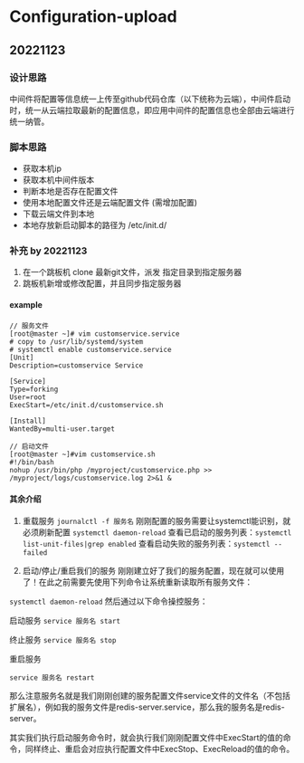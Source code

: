 # Configuration-upload

## 20221123


### 设计思路 
  
  中间件将配置等信息统一上传至github代码仓库（以下统称为云端），中间件启动时，统一从云端拉取最新的配置信息，即应用中间件的配置信息也全部由云端进行统一纳管。
  
### 脚本思路

- 获取本机ip
- 获取本机中间件版本
- 判断本地是否存在配置文件
- 使用本地配置文件还是云端配置文件   (需增加配置)
- 下载云端文件到本地
- 本地存放新启动脚本的路径为 /etc/init.d/


### 补充  by 20221123
  1. 在一个跳板机 clone 最新git文件，派发 指定目录到指定服务器
  2. 跳板机新增或修改配置，并且同步指定服务器


#### example
```
// 服务文件 
[root@master ~]# vim customservice.service
# copy to /usr/lib/systemd/system
# systemctl enable customservice.service
[Unit]
Description=customservice Service

[Service]
Type=forking
User=root
ExecStart=/etc/init.d/customservice.sh

[Install]
WantedBy=multi-user.target
```

``` 
// 启动文件
[root@master ~]#vim customservice.sh
#!/bin/bash
nohup /usr/bin/php /myproject/customservice.php >> /myproject/logs/customservice.log 2>&1 &
```


#### 其余介绍
1. 重载服务
`journalctl -f 服务名`
刚刚配置的服务需要让systemctl能识别，就必须刷新配置
`systemctl daemon-reload`
查看已启动的服务列表：`systemctl list-unit-files|grep enabled`
查看启动失败的服务列表：`systemctl --failed`

2. 启动/停止/重启我们的服务
刚刚建立好了我们的服务配置，现在就可以使用了！在此之前需要先使用下列命令让系统重新读取所有服务文件：

`systemctl daemon-reload`
然后通过以下命令操控服务：

启动服务
`service 服务名 start`

终止服务
`service 服务名 stop`

重启服务

`service 服务名 restart`

那么注意服务名就是我们刚刚创建的服务配置文件service文件的文件名（不包括扩展名），例如我的服务文件是redis-server.service，那么我的服务名是redis-server。

其实我们执行启动服务命令时，就会执行我们刚刚配置文件中ExecStart的值的命令，同样终止、重启会对应执行配置文件中ExecStop、ExecReload的值的命令。
```
